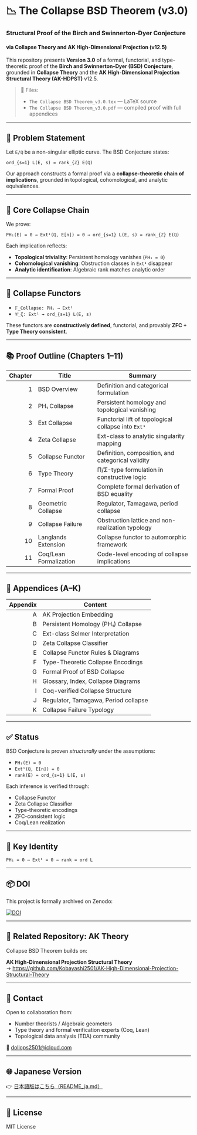 # 📉 The Collapse BSD Theorem (v3.0)
### Structural Proof of the Birch and Swinnerton-Dyer Conjecture  
#### via Collapse Theory and AK High-Dimensional Projection (v12.5)

This repository presents **Version 3.0** of a formal, functorial, and type-theoretic proof of the **Birch and Swinnerton-Dyer (BSD) Conjecture**, grounded in **Collapse Theory** and the **AK High-Dimensional Projection Structural Theory (AK-HDPST)** v12.5.

> 📄 Files:  
> - `The Collapse BSD Theorem_v3.0.tex` — LaTeX source  
> - `The Collapse BSD Theorem_v3.0.pdf` — compiled proof with full appendices  

---

## 🎯 Problem Statement

Let `E/ℚ` be a non-singular elliptic curve. The BSD Conjecture states:

```
ord_{s=1} L(E, s) = rank_{ℤ} E(ℚ)
```

Our approach constructs a formal proof via a **collapse-theoretic chain of implications**, grounded in topological, cohomological, and analytic equivalences.

---

## 🧠 Core Collapse Chain

We prove:

```
PH₁(E) = 0 ⇒ Ext¹(ℚ, E[n]) = 0 ⇒ ord_{s=1} L(E, s) = rank_{ℤ} E(ℚ)
```

Each implication reflects:

- **Topological triviality**: Persistent homology vanishes (`PH₁ = 0`)
- **Cohomological vanishing**: Obstruction classes in `Ext¹` disappear
- **Analytic identification**: Algebraic rank matches analytic order

---

## 🧩 Collapse Functors

- `𝔽_Collapse: PH₁ → Ext¹`
- `𝒞_ζ: Ext¹ → ord_{s=1} L(E, s)`

These functors are **constructively defined**, functorial, and provably **ZFC + Type Theory consistent**.

---

## 📚 Proof Outline (Chapters 1–11)

| Chapter | Title | Summary |
|--------:|-------|---------|
| 1 | BSD Overview | Definition and categorical formulation |
| 2 | PH₁ Collapse | Persistent homology and topological vanishing |
| 3 | Ext Collapse | Functorial lift of topological collapse into `Ext¹` |
| 4 | Zeta Collapse | Ext-class to analytic singularity mapping |
| 5 | Collapse Functor | Definition, composition, and categorical validity |
| 6 | Type Theory | Π/Σ-type formulation in constructive logic |
| 7 | Formal Proof | Complete formal derivation of BSD equality |
| 8 | Geometric Collapse | Regulator, Tamagawa, period collapse |
| 9 | Collapse Failure | Obstruction lattice and non-realization typology |
| 10 | Langlands Extension | Collapse functor to automorphic framework |
| 11 | Coq/Lean Formalization | Code-level encoding of collapse implications |

---

## 📑 Appendices (A–K)

| Appendix | Content |
|---------:|---------|
| A | AK Projection Embedding |
| B | Persistent Homology (PH₁) Collapse |
| C | Ext-class Selmer Interpretation |
| D | Zeta Collapse Classifier |
| E | Collapse Functor Rules & Diagrams |
| F | Type-Theoretic Collapse Encodings |
| G | Formal Proof of BSD Collapse |
| H | Glossary, Index, Collapse Diagrams |
| I | Coq-verified Collapse Structure |
| J | Regulator, Tamagawa, Period collapse |
| K | Collapse Failure Typology |

---

## ✅ Status

BSD Conjecture is proven *structurally* under the assumptions:

- `PH₁(E) = 0`
- `Ext¹(ℚ, E[n]) = 0`
- `rank(E) = ord_{s=1} L(E, s)`

Each inference is verified through:

- Collapse Functor  
- Zeta Collapse Classifier  
- Type-theoretic encodings  
- ZFC-consistent logic  
- Coq/Lean realization

---

## 🧭 Key Identity

```
PH₁ = 0 ⇒ Ext¹ = 0 ⇒ rank = ord L
```

---

## 📦 DOI

This project is formally archived on Zenodo:

[![DOI](https://zenodo.org/badge/DOI/10.5281/zenodo.15876651.svg)](https://doi.org/10.5281/zenodo.15876651)

---

## 🧩 Related Repository: AK Theory

Collapse BSD Theorem builds on:

**AK High-Dimensional Projection Structural Theory**  
→ https://github.com/Kobayashi2501/AK-High-Dimensional-Projection-Structural-Theory

---

## 📩 Contact

Open to collaboration from:

- Number theorists / Algebraic geometers  
- Type theory and formal verification experts (Coq, Lean)  
- Topological data analysis (TDA) community

📧 dollops2501@icloud.com

---

## 🌐 Japanese Version

👉 [日本語版はこちら（README_ja.md）](https://github.com/Kobayashi2501/Structural-Proof-of-the-BSD-Conjecture-via-AK-Theory/blob/main/README_jp.md)

---

## 📘 License

MIT License
